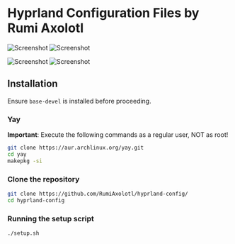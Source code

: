# Hyprland Configuration Files by Rumi Axolotl

![Screenshot](https://github.com/RumiAxolotl/hyprland-config/raw/main/dark1.png)
![Screenshot](https://github.com/RumiAxolotl/hyprland-config/raw/main/dark2.png)

![Screenshot](https://github.com/RumiAxolotl/hyprland-config/raw/main/light1.png)
![Screenshot](https://github.com/RumiAxolotl/hyprland-config/raw/main/light2.png)

## Installation

Ensure `base-devel` is installed before proceeding.

### Yay

**Important**: Execute the following commands as a regular user, NOT as root!

```bash
git clone https://aur.archlinux.org/yay.git
cd yay
makepkg -si
```

### Clone the repository

```bash
git clone https://github.com/RumiAxolotl/hyprland-config/
cd hyprland-config
```



### Running the setup script

```bash
./setup.sh
``` 
